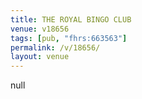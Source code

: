 ```yaml
---
title: THE ROYAL BINGO CLUB
venue: v18656
tags: [pub, "fhrs:663563"]
permalink: /v/18656/
layout: venue
---
```

null